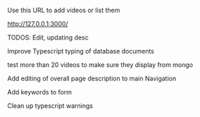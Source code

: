 Use this URL to add videos or list them

http://127.0.0.1:3000/

TODOS:
Edit, updating desc

Improve Typescript typing of database documents

test more than 20 videos to make sure they display from mongo

Add editing of overall page description to main Navigation

Add keywords to form

Clean up typescript warnings
